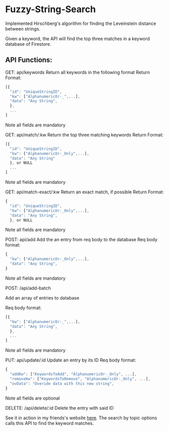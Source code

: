 # Fuzzy-String-Search

Implemented Hirschberg's algorithm for finding the Leveinstein distance between strings.

Given a keyword, the API will find the top three matches in a keyword database of Firestore.

## API Functions:
GET: api/keywords
Return all keywords in the following format
Return Format:

```javascript
[{
  "id": "UniqueStringID",
  "kw": ["AlphanumericOr-_",...],
  "data": "Any String",
  },
  ...
]
```
Note all fields are mandatory


GET: api/match/:kw
Return the top three matching keywords
Return Format:

```javascript
[{
  "id": "UniqueStringID",
  "kw": ["AlphanumericOr-_Only",...],
  "data": "Any String"
  }, or NULL
  ...
]
```

Note all fields are mandatory


GET: api/match-exact/:kw
Return an exact match, if possible
Return Format:

```javascript
{
  "id": "UniqueStringID",
  "kw": ["AlphanumericOr-_Only",...],
  "data": "Any String",
  }, or NULL
```
Note all fields are mandatory

POST: api/add
Add the an entry from req body to the database
Req body format:

```javascript
{
  "kw": ["AlphanumericOr-_Only",...],
  "data": "Any String",
}
```
 
Note all fields are mandatory


POST: /api/add-batch

Add an array of entries to database

Req body format:

```javascript
[{
  "kw": ["AlphanumericOr-_",...],
  "data": "Any String",
  },
  ...
]
```

Note all fields are mandatory


PUT: api/update/:id
Update an entry by its ID
Req body format:

```javascript
{
  "addKw": ["KeywordsToAdd", "AlphanumericOr-_Only", ...],
  "removeKw": ["KeywordsToRemove", "AlphanumericOr-_Only", ...],
  "ovData": "Overide data with this new string",
}
```

Note all fields are optional


DELETE: /api/delete/:id
Delete the entry with said ID

See it in action in my friends's website [here](https://1liale.github.io/PersonalWebsite/).
The search by topic options calls this API to find the keyword matches.
